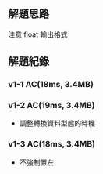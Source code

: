 ## 解題思路

注意 float 輸出格式

## 解題紀錄
### v1-1 AC(18ms, 3.4MB)

### v1-2 AC(19ms, 3.4MB)
- 調整轉換資料型態的時機

### v1-3 AC(18ms, 3.4MB)
- 不強制置左
